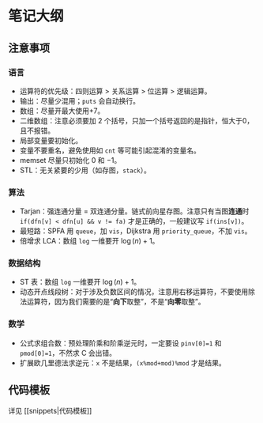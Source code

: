 # 笔记大纲

## 注意事项

### 语言

- 运算符的优先级：四则运算 $>$ 关系运算 $>$ 位运算 $>$ 逻辑运算。
- 输出：尽量少混用；`puts` 会自动换行。
- 数组：尽量开最大使用$+ 7$。
- 二维数组：注意必须要加 2 个括号，只加一个括号返回的是指针，恒大于0，且不报错。
- 局部变量要初始化。
- 变量不要重名，避免使用如 `cnt` 等可能引起混淆的变量名。
- memset 尽量只初始化 $0$ 和 $-1$。
- STL：无关紧要的少用（如存图，`stack`）。

### 算法

- Tarjan：强连通分量 $=$ 双连通分量。链式前向星存图。注意只有当图**连通**时 `if(dfn[v] < dfn[u] && v != fa)`  才是正确的，一般建议写  `if(ins[v])`。
- 最短路：SPFA 用 `queue`，加 `vis`，Dijkstra 用 `priority_queue`，不加 `vis`。
- 倍增求 LCA：数组 `log` 一维要开 $\log(n)+1$。

### 数据结构

- ST 表：数组 `log` 一维要开 $\log(n)+1$。
- 动态开点线段树：对于涉及负数区间的情况，注意用右移运算符，不要使用除法运算符，因为我们需要的是“**向下**取整”，不是“**向零**取整”。

### 数学

- 公式求组合数：预处理阶乘和阶乘逆元时，一定要设 `pinv[0]=1` 和 `pmod[0]=1`，不然求 C 会出错。
- 扩展欧几里德法求逆元：`x` 不是结果，`(x%mod+mod)%mod` 才是结果。

## 代码模板

详见 [[snippets|代码模板]]
